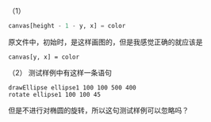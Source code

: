 （1）

```python
canvas[height - 1 - y, x] = color
```

原文件中，初始时，是这样画图的，但是我感觉正确的就应该是

```
canvas[y, x] = color
```

（2）
测试样例中有这样一条语句
```
drawEllipse ellipse1 100 100 500 400
rotate ellipse1 100 100 45
```
但是不进行对椭圆的旋转，所以这句测试样例可以忽略吗？
